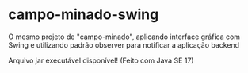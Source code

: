 # campo-minado-swing

O mesmo projeto de "campo-minado", aplicando interface gráfica com Swing
e utilizando padrão observer para notificar a aplicação backend

Arquivo jar executável disponível!
(Feito com Java SE 17)
